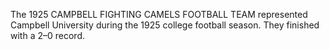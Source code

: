 The 1925 CAMPBELL FIGHTING CAMELS FOOTBALL TEAM represented Campbell University during the 1925 college football season. They finished with a 2–0 record.
